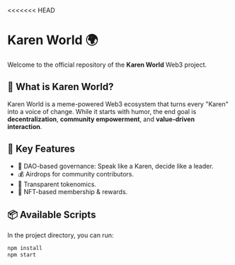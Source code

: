 <<<<<<< HEAD
# Karen World 🌍

Welcome to the official repository of the **Karen World** Web3 project.

## 🚀 What is Karen World?

Karen World is a meme-powered Web3 ecosystem that turns every "Karen" into a voice of change. While it starts with humor, the end goal is **decentralization**, **community empowerment**, and **value-driven interaction**.

## 🧠 Key Features

- 💬 DAO-based governance: Speak like a Karen, decide like a leader.
- 💰 Airdrops for community contributors.
- 🧮 Transparent tokenomics.
- 🎨 NFT-based membership & rewards.

## 📦 Available Scripts

In the project directory, you can run:

```bash
npm install
npm start
